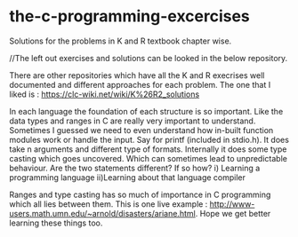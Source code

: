# the-c-programming-excercises
Solutions for the problems in K and R textbook chapter wise.

//The left out exercises and solutions can be looked in the below repository.

There are other repositories which have all the K and R execrises well documented and different approaches for each problem.
The one that I liked is : https://clc-wiki.net/wiki/K%26R2_solutions

In each language the foundation of each structure is so important. Like the data types and ranges in C are really very important to understand. 
Sometimes I guessed we need to even understand how in-built function modules work or handle the input. Say for printf (included in stdio.h). It does take n arguments and different type of formats. Internally it does some type casting which goes uncovered. Which can sometimes lead to unpredictable behaviour. 
Are the two statements different? If so how?
  i) Learning a programming language 
  ii)Learning about that language compiler

Ranges and type casting has so much of importance in C programming which all lies between them. 
This is one live example : http://www-users.math.umn.edu/~arnold/disasters/ariane.html. 
Hope we get better learning these things too.
